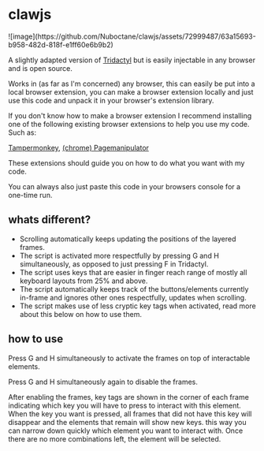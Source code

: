 <h1>clawjs</h1>
![image](https://github.com/Nuboctane/clawjs/assets/72999487/63a15693-b958-482d-818f-e1ff60e6b9b2)

A slightly adapted version of [Tridactyl](https://github.com/tridactyl/tridactyl/)
but is easily injectable in any browser and is open source.

Works in (as far as I'm concerned) any browser, this can easily be put into a local browser extension,
you can make a browser extension locally and just use this code and unpack it in your browser's extension library.

If you don't know how to make a browser extension I recommend installing one of the following existing browser extensions to help you use my code.
Such as:

[Tampermonkey](https://www.tampermonkey.net/),
[(chrome) Pagemanipulator](https://chromewebstore.google.com/detail/page-manipulator/mdhellggnoabbnnchkeniomkpghbekko?hl=en/)

These extensions should guide you on how to do what you want with my code.

You can always also just paste this code in your browsers console for a one-time run.

<h2>whats different?</h2>

- Scrolling automatically keeps updating the positions of the layered frames.
- The script is activated more respectfully by pressing G and H simultaneously, as opposed to just pressing F in Tridactyl.
- The script uses keys that are easier in finger reach range of mostly all keyboard layouts from 25% and above.
- The script automatically keeps track of the buttons/elements currently in-frame and ignores other ones respectfully, updates when scrolling.
- The script makes use of less cryptic key tags when activated, read more about this below on how to use them.
  
<h2>how to use</h2>
Press G and H simultaneously to activate the frames on top of interactable elements.

Press G and H simultaneously again to disable the frames.

After enabling the frames, key tags are shown in the corner of each frame indicating which key you will have to press to interact with this element.
When the key you want is pressed, all frames that did not have this key will disappear and the elements that remain will show new keys.
this way you can narrow down quickly which element you want to interact with. Once there are no more combinations left, the element will be selected.
